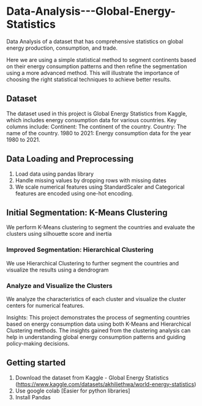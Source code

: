 # Data-Analysis---Global-Energy-Statistics
Data Analysis of a dataset that has comprehensive statistics on global energy production, consumption, and trade.

Here we are using a simple statistical method to segment continents based on their energy consumption patterns and then refine the segmentation using a more advanced method. This will illustrate the importance of choosing the right statistical techniques to achieve better results.

## Dataset
The dataset used in this project is Global Energy Statistics from Kaggle, which includes energy consumption data for various countries. Key columns include:
Continent: The continent of the country.
Country: The name of the country.
1980 to 2021: Energy consumption data for the year 1980 to 2021.

## Data Loading and Preprocessing
1. Load data using pandas library
2. Handle missing values by dropping rows with missing dates
3. We scale numerical features using StandardScaler and Categorical features are encoded using one-hot encoding.

## Initial Segmentation: K-Means Clustering
We perform K-Means clustering to segment the countries and evaluate the clusters using silhouette score and inertia

### Improved Segmentation: Hierarchical Clustering
We use Hierarchical Clustering to further segment the countries and visualize the results using a dendrogram

### Analyze and Visualize the Clusters
We analyze the characteristics of each cluster and visualize the cluster centers for numerical features.

Insights: This project demonstrates the process of segmenting countries based on energy consumption data using both K-Means and Hierarchical Clustering methods. The insights gained from the clustering analysis can help in understanding global energy consumption patterns and guiding policy-making decisions.

## Getting started
1. Download the dataset from Kaggle - Global Energy Statistics (https://www.kaggle.com/datasets/akhiljethwa/world-energy-statistics)
2. Use google colab [Easier for python libraries]
3. Install Pandas

